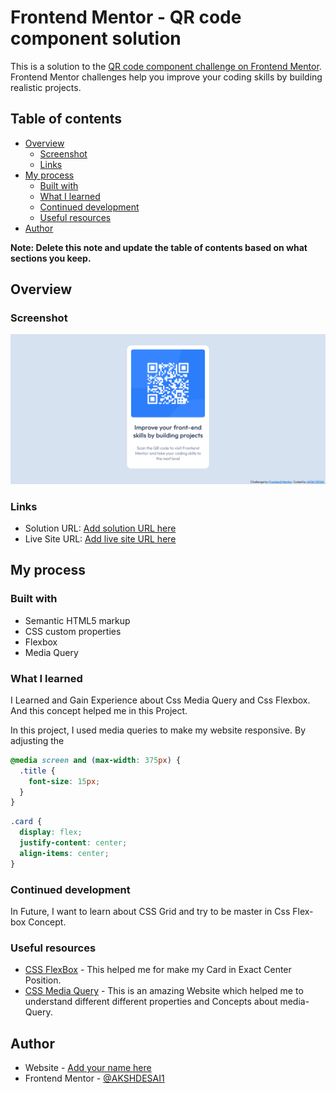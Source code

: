 # Frontend Mentor - QR code component solution

This is a solution to the [QR code component challenge on Frontend Mentor](https://www.frontendmentor.io/challenges/qr-code-component-iux_sIO_H). Frontend Mentor challenges help you improve your coding skills by building realistic projects.

## Table of contents

- [Overview](#overview)
  - [Screenshot](#screenshot)
  - [Links](#links)
- [My process](#my-process)
  - [Built with](#built-with)
  - [What I learned](#what-i-learned)
  - [Continued development](#continued-development)
  - [Useful resources](#useful-resources)
- [Author](#author)

**Note: Delete this note and update the table of contents based on what sections you keep.**

## Overview

### Screenshot

![My Output Design](/design/my-design.png)

### Links

- Solution URL: [Add solution URL here](https://your-solution-url.com)
- Live Site URL: [Add live site URL here](https://your-live-site-url.com)

## My process

### Built with

- Semantic HTML5 markup
- CSS custom properties
- Flexbox
- Media Query

### What I learned

I Learned and Gain Experience about Css Media Query and Css Flexbox. And this concept helped me in this Project.

In this project, I used media queries to make my website responsive. By adjusting the
```css
@media screen and (max-width: 375px) {
  .title {
    font-size: 15px;
  }
}
```

```css
.card {
  display: flex;
  justify-content: center;
  align-items: center;
}
```

### Continued development

In Future, I want to learn about CSS Grid and try to be master in Css Flex-box Concept. 

### Useful resources

- [CSS FlexBox](https://www.w3schools.com/css/css3_flexbox.asp) - This helped me for make my Card in Exact Center Position.
- [CSS Media Query](https://developer.mozilla.org/en-US/docs/Web/CSS/CSS_media_queries/Using_media_queries) - This is an amazing Website which helped me to understand different different properties and Concepts about media-Query. 


## Author

- Website - [Add your name here](https://www.your-site.com)
- Frontend Mentor - [@AKSHDESAI1](https://www.frontendmentor.io/profile/AKSHDESAI1)
